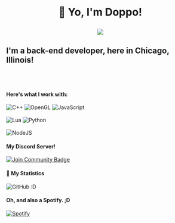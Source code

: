 <h1 div align="center"> 👏 Yo, I'm Doppo!</div> 


![](https://dcbadge.vercel.app/api/shield/801464843538268210)

## I'm a back-end developer, here in Chicago, Illinois!
<br></br>

#### Here's what I work with:

![C++](https://img.shields.io/badge/c++-%2300599C.svg?style=for-the-badge&logo=c%2B%2B&logoColor=white)
![OpenGL](https://img.shields.io/badge/OpenGL-%23FFFFFF.svg?style=for-the-badge&logo=opengl)
![JavaScript](https://img.shields.io/badge/javascript-%23323330.svg?style=for-the-badge&logo=javascript&logoColor=%23F7DF1E)
<br></br>
![Lua](https://img.shields.io/badge/lua-%232C2D72.svg?style=for-the-badge&logo=lua&logoColor=white)
![Python](https://img.shields.io/badge/python-3670A0?style=for-the-badge&logo=python&logoColor=ffdd54)
<br></br>
![NodeJS](https://img.shields.io/badge/node.js-6DA55F?style=for-the-badge&logo=node.js&logoColor=white)


#### My Discord Server!

<a href="https://discord.gg/47qvjzfpB5"><img src="https://img.shields.io/discord/733027681184251937.svg?style=flat&label=Join%20Community&color=7289DA" alt="Join Community Badge"/></a>







#### 📕 My Statistics

![GitHub :D](https://github-readme-stats.vercel.app/api?username=poet5&show_icons=false&theme=gruvbox)  







#### Oh, and also a Spotify. ;D


[![Spotify](https://novatorem-j4iwtdeag-poet5.vercel.app/api/spotify)](https://open.spotify.com/user/vj6dymtvb454gh0u20hulgppw)












